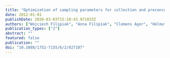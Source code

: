 ```yaml
---
title: "Optimization of sampling parameters for collection and preconcentration of alveolar air by needle traps"
date: 2012-01-01
publishDate: 2020-03-03T15:10:43.971033Z
authors: ["Wojciech Filipiak", "Anna Filipiak", "Clemens Ager", "Helmut Wiesenhofer", "Anton Amann"]
publication_types: ["2"]
abstract: ""
featured: false
publication: ""
doi: "10.1088/1752-7155/6/2/027107"
---
```


